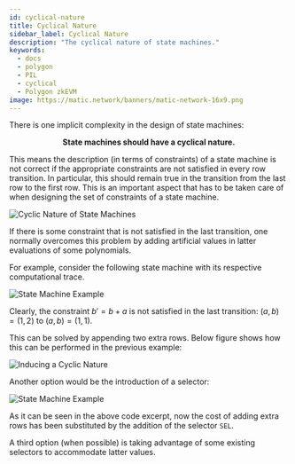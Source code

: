 ```yaml
---
id: cyclical-nature
title: Cyclical Nature
sidebar_label: Cyclical Nature
description: "The cyclical nature of state machines."
keywords:
  - docs
  - polygon
  - PIL
  - cyclical
  - Polygon zkEVM
image: https://matic.network/banners/matic-network-16x9.png
---
```


There is one implicit complexity in the design of state machines:

$$
\textbf{State machines should have a cyclical nature.}
$$

This means the description (in terms of constraints) of a state machine is not correct if the appropriate constraints are not satisfied in every row transition. In particular, this should remain true in the transition from the last row to the first row. This is an important aspect that has to be taken care of when designing the set of constraints of a state machine.

![Cyclic Nature of State Machines](figures/fig10-cycl-ntr-sms.png)

If there is some constraint that is not satisfied in the last transition, one normally overcomes this problem by adding artificial values in latter evaluations of some polynomials.

For example, consider the following state machine with its respective computational trace.

![State Machine Example](figures/fig11-sm-eg-cmpt-trc.png)

Clearly, the constraint $b' = b+a$ is not satisfied in the last transition: $(a,b) = (1,2)$ to $(a,b) = (1,1)$.

This can be solved by appending two extra rows. Below figure shows how this can be performed in the previous example:

![Inducing a Cyclic Nature](figures/fig11-indc-cycl-ntr.png)

Another option would be the introduction of a selector:

![State Machine Example](figures/fig12-sel-eg-cyclc-sm.png)

As it can be seen in the above code excerpt, now the cost of adding extra rows has been substituted by the addition of the selector $\texttt{SEL}$.

A third option (when possible) is taking advantage of some existing selectors to accommodate latter values.
